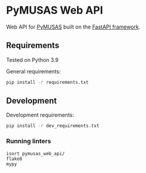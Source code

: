 # PyMUSAS Web API

Web API for [PyMUSAS](https://ucrel.github.io/pymusas/) built on the [FastAPI framework](https://fastapi.tiangolo.com/).

## Requirements

Tested on Python 3.9

General requirements:

``` bash
pip install -r requirements.txt
```

## Development

Development requirements:

``` bash
pip install -r dev_requirements.txt
```

### Running linters

```
isort pymusas_web_api/
flake8
mypy
```